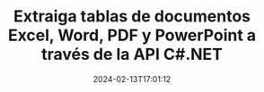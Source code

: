 ---
############################# Static ############################
layout: "auto-gen-parser"
date: 2024-02-13T17:01:12
draft: false
otherformats: 

############################# Head ############################
head_title: "Extraiga tablas de PDF, DOCX, PPTX, XLSX, EPUB y más a través de la API C#.NET"
head_description: "GroupDocs.Parser .NET API permite a los programadores extraer tablas de PDF, DOC, DOCX, PPT, PPTX, EML, MSG, XLS, XLSX, CSV , ODT, RTF y muchos otros tipos de documentos dentro de .NET aplicaciones."

############################# Header ############################
title: "Extraiga tablas de documentos Excel, Word, PDF y PowerPoint a través de la API C#.NET"
description: "GroupDocs.Parser .NET API permite a los programadores extraer tablas de PDF, DOC, DOCX, PPT, PPTX, EML, MSG, XLS, XLSX, CSV , ODT, RTF y EPUB documentos o páginas."
bg_image: "https://cms.admin.containerize.com/templates/aspose/App_Themes/V3/images/bg/header1.png"
bg_overlay: false
button:
    enable: true
    icon: "fas fa-arrow-down"
    label: "Descargue prueba gratis"
    link: "https://downloads.groupdocs.com/parser/net"

############################# SubMenu ############################
submenu:
    enable: true

    left:
        img_alt: "GroupDocs.Parser for .NET"
        image: "https://cms.admin.containerize.com/templates/groupdocs/images/product-logos/90x90-noborder/groupdocs-parser-net.png"
        product: "GroupDocs.Parser"
        platform: ".NET"

    middle:
        button:

            # button loop
            - link: "https://apireference.groupdocs.com/parser/net"
              text: "Referencia de la API"

            # button loop
            - link: "https://github.com/groupdocs-parser"
              text: "Ejemplos de código"

            # button loop
            - link: "https://products.groupdocs.app/parser/family"
              text: "demostraciones en vivo"

            # button loop
            - link: "https://purchase.groupdocs.com/pricing/parser/net"
              text: "Precios"

    right:
        link_download: "https://downloads.groupdocs.com/parser"
        link_learn: "https://docs.groupdocs.com/parser/net"
        link_buy: "https://purchase.groupdocs.com"

############################# About ############################
about:
    enable: true
    title: "¿Cómo extraer tablas de archivos PST a través de la API .NET?"
    content: |
        La tabla es la colección de celdas dispuestas en filas y columnas. Las tablas juegan un papel muy importante en el almacenamiento y la organización de datos detallados o complicados que permiten a los usuarios leerlos y verlos fácilmente. Las tablas se pueden usar de muchas maneras, como hacer listas, comparar información, alinear datos, agrupar información, resaltar tendencias o patrones en los datos y muchas más. GroupDocs.Parser for .NET es una API útil que permite a los programadores de software desarrollar una solución para extraer tablas, texto e imágenes de varios tipos de formatos de documentos admitidos, como PDF, correos electrónicos, libros electrónicos, Word (DOC, { 318}), PowerPoint (PPT, PPTX), Excel (XLS, XLSX), formatos de correo electrónico (EML, MSG) y muchos más. La API .NET ha incluido varias funciones importantes para trabajar con tablas, como extraer todas las tablas de un documento, extraer una tabla de una página en particular, obtener datos de celdas de tabla, obtener el número total de filas y columnas de una tabla, obtener altura de fila, imprimir datos de una tabla y más.
        
        

############################# Steps ############################
steps:
    enable: true
    title_left: "Extraer tablas de PST en .NET"
    content_left: |
        [GroupDocs.Parser for .NET](/es/parser/net/) facilita a los desarrolladores de C# extraer tablas de un archivo PST mediante la implementación de unos sencillos pasos.
        
        * Crear una instancia del objeto [Parser](https://reference.groupdocs.com/net/parser/groupdocs.parser/parser) para el documento inicial;
        * Compruebe si el documento admite la extracción de tablas;
        * Crea una instancia de [PageTableAreaOptions](https://reference.groupdocs.com/parser/net/groupdocs.parser.options/pagetableareaoptions/) y [TemplateTableLayout](https://reference.groupdocs.com/parser/net/groupdocs.parser .templates/templatetablelayout/) clases para establecer el diseño de las tablas
        * Llame al método [GetTables](https://reference.groupdocs.com/parser/net/groupdocs.parser/parser/methods/gettables) y obtenga la colección de [PageTableArea](https://reference.groupdocs.com/parser/net/groupdocs.parser.data/pagetablearea) objetos;

    title_right: "Más información sobre la extracción de tablas"
    content_right: |
        * <a href="https://docs.groupdocs.com/parser/net/extract-tables-from-document/">Cómo extraer tablas de un documento</a>
        * <a href="https://docs.groupdocs.com/parser/net/extract-tables-from-document-page/">Cómo extraer tablas de la página del documento</a>
 
    code: |
     {{% parser/additional-styles %}}
     {{< parser/code-parser title="Cómo extraer tablas del archivo PST usando el código de ejemplo C#">}}

        ```csharp    
        // Extraiga tablas del archivo PST usando la API GroupDocs.Parser
        // Crear una instancia de la clase Parser
        using (Parser parser = new Parser(filePath)) {
            // Compruebe si el documento admite la extracción de tablas
            if (!parser.Features.Tables) {
                Console.WriteLine("El documento no admite la extracción de tablas.");
                return;
            }
            // Crear el diseño de las tablas.
            TemplateTableLayout layout = new TemplateTableLayout(
                new double[] { 50, 95, 275, 415, 485, 545 },
                new double[] { 325, 340, 365, 395 });
            // Crear las opciones para la extracción de tablas.
            PageTableAreaOptions options = new PageTableAreaOptions(layout);
            // Extraer tablas del documento.
            IEnumerable<PageTableArea> tables = parser.GetTables(options);
            // Iterar sobre tablas
            foreach (PageTableArea t in tables) {
                // Iterar sobre filas
                for (int row = 0; row < t.RowCount; row++) {
                    // Iterar sobre columnas
                    for (int column = 0; column < t.ColumnCount; column++) {
                        // Obtener la celda de la tabla
                        PageTableAreaCell cell = t[row, column];
                        if (cell != null) {
                            // Imprimir el texto de la celda de la tabla
                            Console.Write(cell.Text);
                            Console.Write(" | ");
                        }
                    }
                    Console.WriteLine();
                }
                Console.WriteLine();
            }
        }
        ```
     {{< /parser/code-parser >}}

############################# More ############################
more:
    enable: true
    title_left: "Requisitos del sistema"
    content_left: |
        GroupDocs.Parser for .NET Las API son compatibles con todas las principales plataformas y sistemas operativos. Antes de ejecutar el código a continuación, asegúrese de tener instalados los siguientes requisitos previos en su sistema.
        
        * Sistemas operativos: Microsoft Windows, Linux, MacOS
        * Entornos de desarrollo: Microsoft Visual Studio, Xamarin, MonoDevelop
        * Marcos
        * Descarga la última versión de GroupDocs.Parser for .NET desde [Nuget](https://www.nuget.org/packages/groupdocs.parser)

    title_right: "Por qué usar GroupDocs.Parser for .NET"
    content_right: |
        * Compatibilidad con la extracción de texto sin formato de cualquier documento compatible    
        * Análisis de documentos a través de plantillas definidas por el usuario    
        * Totalmente compatible con la extracción de texto estructurado    
        * Búsqueda de texto por palabra clave y expresión regular    
        * Extraiga texto formateado, metadatos, imágenes, contenedores y archivos adjuntos    
        * Extraiga la tabla de contenido para algunos formatos de documentos compatibles    
        * Analizar datos de formulario de PDF documentos    
        * Extraer hipervínculos del documento   

############################# About Formats ############################
about_formats:
    enable: true

############################# More Formats ############################
more_formats:
    enable: true
    title: "Extraer tablas de otros formatos de documentos"
    content: |
        .NET API de análisis de documentos y escaneo de tablas para formatos de archivo e imágenes. Extraiga datos para algunos de los formatos de archivo populares como se indica a continuación.

############################# Back to top ###############################
back_to_top:
    enable: true
---